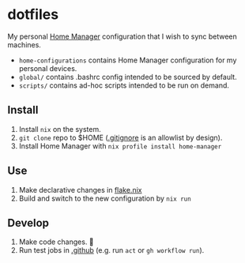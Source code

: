 # dotfiles

My personal [Home Manager](https://github.com/nix-community/home-manager) configuration that I wish to sync between machines.

- `home-configurations` contains Home Manager configuration for my personal devices.
- `global/` contains .bashrc config intended to be sourced by default.
- `scripts/` contains ad-hoc scripts intended to be run on demand.

## Install

1. Install `nix` on the system.
1. `git clone` repo to $HOME ([.gitignore](.gitignore) is an allowlist by design).
1. Install Home Manager with `nix profile install home-manager`

## Use

1. Make declarative changes in [flake.nix](./flake.nix)
1. Build and switch to the new configuration by `nix run`

## Develop

1. Make code changes. 🤞
1. Run test jobs in [.github](.github) (e.g. run `act` or `gh workflow run`).
